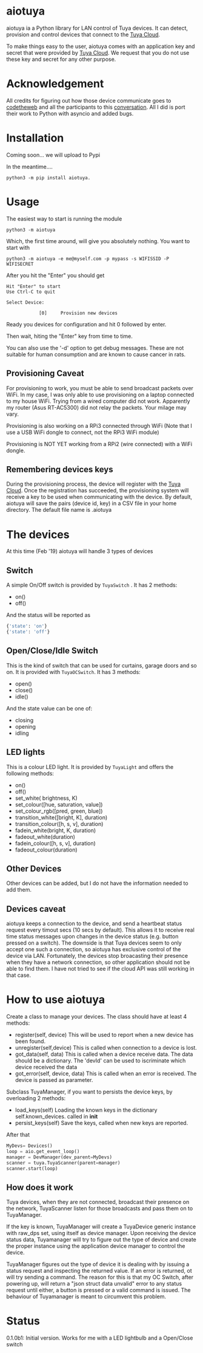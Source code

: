 # aiotuya

aiotuya ia a Python library for LAN control of Tuya devices. It can detect, provision
and control devices that connect to the [Tuya Cloud](https://www.tuya.com).

To make things easy to the user, aiotuya comes with an application key and secret
that were provided by [Tuya Cloud](https://www.tuya.com). We request that you
do not use these key and secret for any other purpose.

# Acknowledgement

All credits for figuring out how those device communicate goes to [codetheweb](https://github.com/codetheweb/tuyapi)
and all the participants to this [conversation](https://github.com/codetheweb/tuyapi/issues/5). All I did is
port their work to Python with asyncio and added bugs.

# Installation

Coming soon... we will upload to Pypi

In the meantime....

``` shell
python3 -m pip install aiotuya.
```

# Usage

The easiest way to start is running the module

``` shell
python3 -m aiotuya
```

Which, the first time around, will give you absolutely nothing. You want to
start with

``` shell
python3 -m aiotuya -e me@myself.com -p mypass -s WIFISSID -P WIFISECRET
```

After you hit the "Enter" you should get

``` shell
Hit "Enter" to start
Use Ctrl-C to quit

Select Device:

            [0]     Provision new devices
```


Ready you devices for configuration and hit 0 followed by enter.

Then wait, hiting the "Enter" key from time to time.

You can also use the '-d' option to get debug messages. These are not suitable for human consumption and are
known to cause cancer in rats.

## Provisioning Caveat

For provisioning to work, you must be able to send broadcast packets over WiFi.
In my case, I was only able to use provisioning on a laptop connected to my
house WiFi. Trying from a wired computer did not work. Apparently my router (Asus RT-AC5300)
did not relay the packets. Your milage may vary.

Provisioning is also working on a RPi3 connected through WiFi (Note that I use a USB WiFi dongle to
connect, not the RPi3 WiFi module)

Provisioning is NOT YET working from a RPi2 (wire connected) with a WiFi dongle.


## Remembering devices keys

During the provisioning process, the device will register with the [Tuya Cloud](https://www.tuya.com).
Once the registration has succeeded, the provisioning system will receive a key to be used
when communicating with the device. By default, aiotuya will save the pairs (device id, key) in a CSV file
in your home directory. The default file name is .aiotuya

# The devices

At this time (Feb '19) aiotuya will handle 3 types of devices

## Switch

A simple On/Off switch is provided by ``` TuyaSwitch ``` . It has 2 methods:

* on()
* off()

And the status will be reported as

``` python
{'state': 'on'}
{'state': 'off'}
```

## Open/Close/Idle Switch

This is the kind of switch that can be used for curtains, garage doors and so on. It is
provided with ``` TuyaOCSwitch ```.  It has 3 methods:

* open()
* close()
* idle()

And the state value can be one of:

* closing
* opening
* idling

## LED lights

This is a colour LED light. It is provided by  ``` TuyaLight ``` and offers the following methods:

* on()
* off()
* set_white( brightness, K)
* set_colour([hue, saturation, value])
* set_colour_rgb([pred, green, blue])
* transition_white([bright, K], duration)
* transition_colour([h, s, v], duration)
* fadein_white(bright, K, duration)
* fadeout_white(duration)
* fadein_colour([h, s, v], duration)
* fadeout_colour(duration)

## Other Devices

Other devices can be added, but I do not have the information needed to add them.

## Devices caveat

aiotuya keeps a connection to the device, and send a heartbeat status request every timout secs
(10 secs by default). This allows it to receive real time status messages upon changes in the device status
(e.g. button pressed on a switch). The downside is that Tuya devices seem to only accept one such a
connection, so aiotuya has exclusive control of the device via LAN. Fortunately, the devices stop broacasting their presence
when they have a network connection, so other application should not be able to find them. I have not tried to see if the
cloud API was still working in that case.

# How to use aiotuya

Create a class to manage your devices. The class should have at least 4 methods:

* register(self, device)
  This will be used to report when a new device has been found.
* unregister(self,device)
  This is called when connection to a device is lost.
* got_data(self, data)
  This is called when a device receive data. The data should be a dictionary. The 'devId' can be used to iscriminate which device received the data
* got_error(self, device, data)
  This is called when an error is received. The device is passed as parameter.


Subclass TuyaManager, if you want to persists the device keys, by overloading 2 methods:

* load_keys(self)
  Loading the known keys in the dictionary self.known_devices. called in __init__
* persist_keys(self)
  Save the keys, called when new keys are reported.

After that

``` python
MyDevs= Devices()
loop = aio.get_event_loop()
manager = DevManager(dev_parent=MyDevs)
scanner = tuya.TuyaScanner(parent=manager)
scanner.start(loop)
```
## How does it work

Tuya devices, when they are not connected, broadcast their presence on the network, TuyaScanner listen
for those broadcasts and pass them on to TuyaManager.

If the key is known, TuyaManager will create a TuyaDevice generic instance with raw_dps set, using itself as device manager.
Upon receiving the device status data, Tuyamanager will try to figure out the type of device and create the proper instance
using the application device manager to control the device.

TuyaManager figures out the type of device it is dealing with by issuing a status request and inspecting the returned value.
If an error is returned, ot will try sending a command. The reason for this is that my OC Switch, after powering up, will return
a "json struct data unvalid" error to any status request until either, a button is pressed or a valid command is issued. The behaviour
of Tuyamanager is meant to circumvent this problem.

# Status

0.1.0b1: Initial version. Works for me with a LED lightbulb and a Open/Close switch
